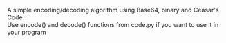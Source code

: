 A simple encoding/decoding algorithm using Base64, binary and Ceasar's Code.		
Use encode() and decode() functions from code.py if you want to use it in your program
